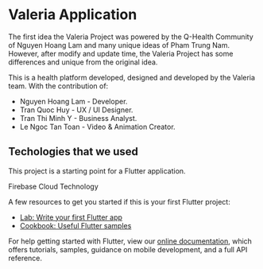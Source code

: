 # Valeria Application

The first idea the Valeria Project was powered by the Q-Health Community of Nguyen Hoang Lam and many unique ideas of Pham Trung Nam. However, after modify and update time, the Valeria Project has some differences and unique from the original idea.

This is a health platform developed, designed and developed by the Valeria team. With the contribution of:
+ Nguyen Hoang Lam - Developer.
+ Tran Quoc Huy - UX / UI Designer.
+ Tran Thi Minh Y - Business Analyst.
+ Le Ngoc Tan Toan - Video & Animation Creator.

## Techologies that we used

This project is a starting point for a Flutter application.

Firebase Cloud Technology

A few resources to get you started if this is your first Flutter project:

- [Lab: Write your first Flutter app](https://flutter.dev/docs/get-started/codelab)
- [Cookbook: Useful Flutter samples](https://flutter.dev/docs/cookbook)

For help getting started with Flutter, view our
[online documentation](https://flutter.dev/docs), which offers tutorials,
samples, guidance on mobile development, and a full API reference.

